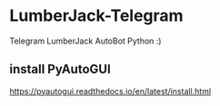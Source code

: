 # LumberJack-Telegram
 Telegram LumberJack AutoBot Python :)

## install PyAutoGUI
https://pyautogui.readthedocs.io/en/latest/install.html

